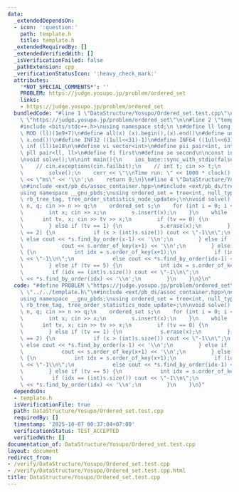 ```yaml
---
data:
  _extendedDependsOn:
  - icon: ':question:'
    path: template.h
    title: template.h
  _extendedRequiredBy: []
  _extendedVerifiedWith: []
  _isVerificationFailed: false
  _pathExtension: cpp
  _verificationStatusIcon: ':heavy_check_mark:'
  attributes:
    '*NOT_SPECIAL_COMMENTS*': ''
    PROBLEM: https://judge.yosupo.jp/problem/ordered_set
    links:
    - https://judge.yosupo.jp/problem/ordered_set
  bundledCode: "#line 1 \"DataStructure/Yosupo/Ordered_set.test.cpp\"\n#define PROBLEM\
    \ \"https://judge.yosupo.jp/problem/ordered_set\"\n\n#line 2 \"template.h\"\n\n\
    #include <bits/stdc++.h>\nusing namespace std;\n \n#define ll long long\n#define\
    \ MOD (ll)(1e9+7)\n#define all(x) (x).begin(),(x).end()\n#define unique(x) x.erase(unique(all(x)),\
    \ x.end())\n#define INF32 ((1ull<<31)-1)\n#define INF64 ((1ull<<63)-1)\n#define\
    \ inf (ll)1e18\n\n#define vi vector<int>\n#define pii pair<int, int>\n#define\
    \ pll pair<ll, ll>\n#define fi first\n#define se second\n\nconst int mod = 998244353;\n\
    \nvoid solve();\n\nint main(){\n    ios_base::sync_with_stdio(false);cin.tie(NULL);\n\
    \    // cin.exceptions(cin.failbit);\n    // int t; cin >> t;\n    // while(t--)\n\
    \        solve();\n    cerr << \"\\nTime run: \" << 1000 * clock() / CLOCKS_PER_SEC\
    \ << \"ms\" << '\\n';\n    return 0;\n}\n#line 4 \"DataStructure/Yosupo/Ordered_set.test.cpp\"\
    \n#include <ext/pb_ds/assoc_container.hpp>\n#include <ext/pb_ds/tree_policy.hpp>\n\
    using namespace __gnu_pbds;\nusing ordered_set = tree<int, null_type, less<int>,\
    \ rb_tree_tag, tree_order_statistics_node_update>;\n\nvoid solve() {\n    int\
    \ n, q; cin >> n >> q;\n    ordered_set s;\n    for (int i = 0; i < n; i++) {\n\
    \        int x; cin >> x;\n        s.insert(x);\n    }\n    while (q--) {\n  \
    \      int tv, x; cin >> tv >> x;\n        if (tv == 0) {\n            s.insert(x);\n\
    \        } else if (tv == 1) {\n            s.erase(x);\n        } else if (tv\
    \ == 2) {\n            if (x > (int)s.size()) cout << \"-1\\n\";\n           \
    \ else cout << *s.find_by_order(x-1) << '\\n';\n        } else if (tv == 3) {\n\
    \            cout << s.order_of_key(x+1) << '\\n';\n        } else if (tv == 4)\
    \ {\n            int idx = s.order_of_key(x+1);\n            if (idx == 0) cout\
    \ << \"-1\\n\";\n            else cout << *s.find_by_order(idx-1) << '\\n';\n\
    \        } else if (tv == 5) {\n            int idx = s.order_of_key(x);\n   \
    \         if (idx == (int)s.size()) cout << \"-1\\n\";\n            else cout\
    \ << *s.find_by_order(idx) << '\\n';\n        }\n    }\n}\n"
  code: "#define PROBLEM \"https://judge.yosupo.jp/problem/ordered_set\"\n\n#include\
    \ \"../../template.h\"\n#include <ext/pb_ds/assoc_container.hpp>\n#include <ext/pb_ds/tree_policy.hpp>\n\
    using namespace __gnu_pbds;\nusing ordered_set = tree<int, null_type, less<int>,\
    \ rb_tree_tag, tree_order_statistics_node_update>;\n\nvoid solve() {\n    int\
    \ n, q; cin >> n >> q;\n    ordered_set s;\n    for (int i = 0; i < n; i++) {\n\
    \        int x; cin >> x;\n        s.insert(x);\n    }\n    while (q--) {\n  \
    \      int tv, x; cin >> tv >> x;\n        if (tv == 0) {\n            s.insert(x);\n\
    \        } else if (tv == 1) {\n            s.erase(x);\n        } else if (tv\
    \ == 2) {\n            if (x > (int)s.size()) cout << \"-1\\n\";\n           \
    \ else cout << *s.find_by_order(x-1) << '\\n';\n        } else if (tv == 3) {\n\
    \            cout << s.order_of_key(x+1) << '\\n';\n        } else if (tv == 4)\
    \ {\n            int idx = s.order_of_key(x+1);\n            if (idx == 0) cout\
    \ << \"-1\\n\";\n            else cout << *s.find_by_order(idx-1) << '\\n';\n\
    \        } else if (tv == 5) {\n            int idx = s.order_of_key(x);\n   \
    \         if (idx == (int)s.size()) cout << \"-1\\n\";\n            else cout\
    \ << *s.find_by_order(idx) << '\\n';\n        }\n    }\n}"
  dependsOn:
  - template.h
  isVerificationFile: true
  path: DataStructure/Yosupo/Ordered_set.test.cpp
  requiredBy: []
  timestamp: '2025-10-07 00:37:04+07:00'
  verificationStatus: TEST_ACCEPTED
  verifiedWith: []
documentation_of: DataStructure/Yosupo/Ordered_set.test.cpp
layout: document
redirect_from:
- /verify/DataStructure/Yosupo/Ordered_set.test.cpp
- /verify/DataStructure/Yosupo/Ordered_set.test.cpp.html
title: DataStructure/Yosupo/Ordered_set.test.cpp
---
```

